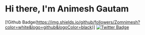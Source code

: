 # Hi there, I'm Animesh Gautam

[!Github Badge(https://img.shields.io/github/followers/Zomnimesh?color=white&logo=github&logoColor=black)] [![Twitter Badge](https://img.shields.io/badge/Twitter-Profile-informational?style=flat&logo=twitter&logoColor=white&color=1CA2F1)](https://twitter.com/Zomnimesh)

